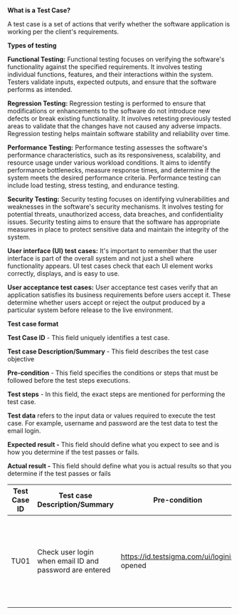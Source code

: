 **What is a Test Case?**

A test case is a set of actions that verify whether the software application is working per the client's requirements.

**Types of testing**

**Functional Testing:** Functional testing focuses on verifying the software's functionality against the specified requirements. It involves testing individual functions, features, and their interactions within the system. Testers validate inputs, expected outputs, and ensure that the software performs as intended.

**Regression Testing:** Regression testing is performed to ensure that modifications or enhancements to the software do not introduce new defects or break existing functionality. It involves retesting previously tested areas to validate that the changes have not caused any adverse impacts. Regression testing helps maintain software stability and reliability over time.

**Performance Testing:** Performance testing assesses the software's performance characteristics, such as its responsiveness, scalability, and resource usage under various workload conditions. It aims to identify performance bottlenecks, measure response times, and determine if the system meets the desired performance criteria. Performance testing can include load testing, stress testing, and endurance testing.

**Security Testing:** Security testing focuses on identifying vulnerabilities and weaknesses in the software's security mechanisms. It involves testing for potential threats, unauthorized access, data breaches, and confidentiality issues. Security testing aims to ensure that the software has appropriate measures in place to protect sensitive data and maintain the integrity of the system.

**User interface (UI) test cases:** It's important to remember that the user interface is part of the overall system and not just a shell where functionality appears. UI test cases check that each UI element works correctly, displays, and is easy to use.

**User acceptance test cases:** User acceptance test cases verify that an application satisfies its business requirements before users accept it. These determine whether users accept or reject the output produced by a particular system before release to the live environment.

**Test case format**

**Test Case ID** - This field uniquely identifies a test case.

**Test case Description/Summary** - This field describes the test case objective

**Pre-condition** - This field specifies the conditions or steps that must be followed before the test steps executions.

**Test steps** - In this field, the exact steps are mentioned for performing the test case.

**Test data** refers to the input data or values required to execute the test case. For example, username and password are the test data to test the email login.

**Expected result -** This field should define what you expect to see and is how you determine if the test passes or fails.

**Actual result -** This field should define what you is actual results so that you determine if the test passes or fails


| Test Case ID | Test case Description/Summary                               | Pre-condition                              | Test steps                                                                      | Test Data                                      | Expected result              | Actual result        |
|--------------|-------------------------------------------------------------|--------------------------------------------|---------------------------------------------------------------------------------|------------------------------------------------|------------------------------|----------------------|
| TU01         | Check user  login when  email ID and  password are  entered | https://id.testsigma.com/ui/loginis opened | 1.Enter email ID 2. Enter password 3. Click submit User should be able to login | Email – sample@gmail.com Password – Sample@123 | User should be able to login | Login was successful |
